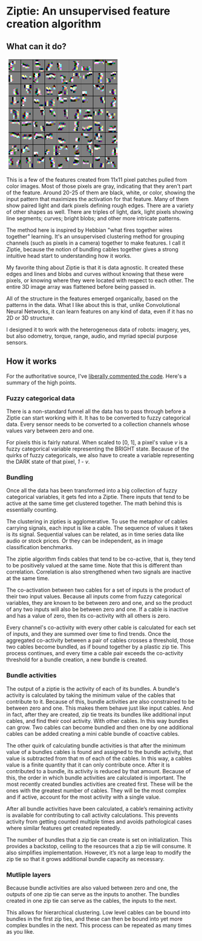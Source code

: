 # Ziptie: An unsupervised feature creation algorithm

## What can it do?

![Level 5 Ziptie bundles from photos](/images/ziptie_level_5.png)

This is a few of the features created from 11x11 pixel patches pulled from color images.
Most of those pixels are gray, indicating that they aren't part
of the feature. Around 20-25 of them are black, white, or color,
showing the input pattern that maximizes the activation for that feature.
Many of them show paired light and dark pixels defining rough edges.
There are a variety of other shapes as well.
There are triples of light, dark, light pixels showing line segments;
curves; bright blobs; and other more intricate patterns.

The method here is inspired by Hebbian "what fires together wires together" learning.
It's an unsupervised clustering method for grouping channels (such as pixels in a camera)
together to make features.
I call it Ziptie, because the notion of bundling cables together gives a strong
intuitive head start to understanding how it works.

My favorite thing about Ziptie is that it is data agnostic. It created these edges and lines
and blobs and curves without knowing that these were pixels, or knowing where they were located
with respect to each other. The entire 3D image array was flattened before being passed in.

All of the structure in the features emerged organically, based on the patterns in the data.
What I like about this is that, unlike Convolutional Neural Networks, it can learn features
on any kind of data, even if it has no 2D or 3D structure.

I designed it to work with the heterogeneous data of robots: imagery, yes, but also
odometry, torque, range, audio, and myriad special purpose sensors.


## How it works

For the authoritative source, I've [liberally commented the code](https://gitlab.com/brohrer/ziptie/-/blob/main/ziptie/algo.py).
Here's a summary of the high points.

### Fuzzy categorical data

There is a non-standard funnel all the data has to pass through
before a Ziptie can start working with it.
It has to be converted to fuzzy categorical data. Every sensor needs to be converted to
a collection channels whose values vary between zero and one.

For pixels this is fairly natural. When scaled to [0, 1], a pixel's value *v*
is a fuzzy categorical variable representing the BRIGHT state.
Because of the quirks of fuzzy categoricals, we also have to create a variable
representing the DARK state of that pixel, *1 - v*.

### Bundling

Once all the data has been transformed into a big collection
of fuzzy categorical variables, it gets fed into a Ziptie.
There inputs that tend to be active at the same time get
clustered together. The math behind this is essentially counting.

The clustering in zipties is agglomerative. To use the metaphor of cables carrying signals,
each input is like a cable. The sequence of values it takes is its signal.
Sequential values can be related, as in time series data like audio or stock prices.
Or they can be independent, as in image classification benchmarks.

The ziptie algorithm finds cables that tend to be co-active, that is,
they tend to be positively valued at the same time.
Note that this is different than correlation.
Correlation is also strengthened when two signals are inactive at the same time.

The co-activation between two cables for a set of inputs is the product
of their two input values. Because all inputs come from fuzzy categorical variables,
they are known to be between zero and one, and so the product of any two inputs
will also be between zero and one. If a cable is inactive and has a value of zero,
then its co-activity with all others is zero.

Every channel's co-activity with every other cable is calculated for each set of inputs,
and they are summed over time to find trends.
Once the aggregated co-activity between a pair of cables crosses a threshold,
those two cables become bundled, as if bound together by a plastic zip tie.
This process continues, and every time a cable pair exceeds the co-activity
threshold for a bundle creation, a new bundle is created.

### Bundle activities

The output of a ziptie is the activity of each of its bundles.
A bundle's activity is calculated by taking the minimum value of the cables
that contribute to it. Because of this, bundle activities are also constrained to be between zero and one. This makes them behave just like input cables. And in fact, after they are created, zip tie treats its bundles like additional input cables, and find their cool activity. With other cables. In this way bundles can grow. Two cables can become bundled and then one by one additional cables can be added creating a mini cable bundle of coactive cables.

The other quirk of calculating bundle activities is that after the minimum value of a bundles cables is found and assigned to the bundle activity, that value is subtracted from that  m of each of the cables. In this way, a cables value is a finite quantity that it can only contribute once. After it is contributed to a bundle, its activity is reduced by that amount. Because of this, the order in which bundle activities are calculated is important. The most recently created bundles activities are created first. These will be the ones with the greatest number of cables. They will be the most complex and if active, account for the most activity with a single value.

After all bundle activities have been calculated, a cable’s remaining activity is available for contributing to call activity calculations. This prevents activity from getting counted multiple times and avoids pathological cases where similar features get created repeatedly.

The number of bundles that a zip tie can create is set on initialization. This provides a backstop, ceiling to the resources that a zip tie will consume. It also simplifies implementation. However, it’s not a large leap to modify the zip tie so that it grows additional bundle capacity as necessary.

### Mutliple layers

Because bundle activities are also valued between zero and one, the outputs of one zip tie can serve as the inputs to another. The bundles created in one zip tie can serve as the cables, the inputs to the next.

This allows for hierarchical clustering. Low level cables can be bound into bundles in the first zip ties, and these can then be bound into yet more complex bundles in the next. This process can be repeated as many times as you like.
